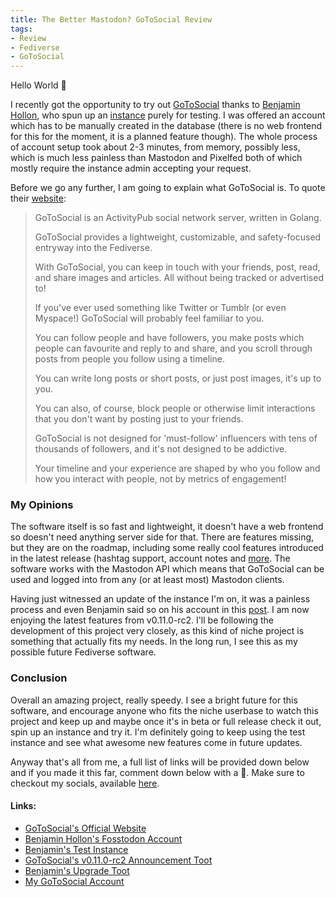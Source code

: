 ```yaml
---
title: The Better Mastodon? GoToSocial Review
tags:
- Review
- Fediverse
- GoToSocial
---
```


Hello World 👋

I recently got the opportunity to try out [GoToSocial](https://gotosocial.org/) thanks to [Benjamin Hollon](https://fosstodon.org/@benjaminhollon), who spun up an [instance](https://gotosocial.verboseguacamole.com/) purely for testing. I was offered an account which has to be manually created in the database (there is no web frontend for this for the moment, it is a planned feature though). The whole process of account setup took about 2-3 minutes, from memory, possibly less, which is much less painless than Mastodon and Pixelfed both of which mostly require the instance admin accepting your request. 

Before we go any further, I am going to explain what GoToSocial is. To quote their [website](https://gotosocial.org/):
> GoToSocial is an ActivityPub social network server, written in Golang.
> 
> GoToSocial provides a lightweight, customizable, and safety-focused entryway into the Fediverse.
> 
> With GoToSocial, you can keep in touch with your friends, post, read, and share images and articles. All without being tracked or advertised to!
> 
> If you've ever used something like Twitter or Tumblr (or even Myspace!) GoToSocial will probably feel familiar to you.
> 
> You can follow people and have followers, you make posts which people can favourite and reply to and share, and you scroll through posts from people you follow using a timeline.
> 
> You can write long posts or short posts, or just post images, it's up to you.
> 
> You can also, of course, block people or otherwise limit interactions that you don't want by posting just to your friends.
> 
> GoToSocial is not designed for 'must-follow' influencers with tens of thousands of followers, and it's not designed to be addictive.
> 
> Your timeline and your experience are shaped by who you follow and how you interact with people, not by metrics of engagement!

### My Opinions
The software itself is so fast and lightweight, it doesn't have a web frontend so doesn't need anything server side for that. There are features missing, but they are on the roadmap, including some really cool features introduced in the latest release (hashtag support, account notes and [more](https://gts.superseriousbusiness.org/@gotosocial/statuses/01H7JEE1GMEAXPY9C00GZ3FJQ5). The software works with the Mastodon API which means that GoToSocial can be used and logged into from any (or at least most) Mastodon clients.

Having just witnessed an update of the instance I'm on, it was a painless process and even Benjamin said so on his account in this [post](https://gotosocial.verboseguacamole.com/@benjamin/statuses/01H7NBGSJGP6NFS71B0CBHCQQ9). I am now enjoying the latest features from v0.11.0-rc2. I'll be following the development of this project very closely, as this kind of niche project is something that actually fits my needs. In the long run, I see this as my possible future Fediverse software.

### Conclusion
Overall an amazing project, really speedy. I see a bright future for this software, and encourage anyone who fits the niche userbase to watch this project and keep up and maybe once it's in beta or full release check it out, spin up an instance and try it. I'm definitely going to keep using the test instance and see what awesome new features come in future updates.

Anyway that's all from me, a full list of links will be provided down below and if you made it this far, comment down below with a 🐬. Make sure to checkout my socials, available [here](/about/socials/). 

#### Links:
- [GoToSocial's Official Website](https://gotosocial.org)
- [Benjamin Hollon's Fosstodon Account](https://fosstodon.org/@benjaminhollon)
- [Benjamin's Test Instance](https://gotosocial.verboseguacamole.com/)
- [GoToSocial's v0.11.0-rc2 Announcement Toot](https://gts.superseriousbusiness.org/@gotosocial/statuses/01H7JEE1GMEAXPY9C00GZ3FJQ5)
- [Benjamin's Upgrade Toot](https://gotosocial.verboseguacamole.com/@benjamin/statuses/01H7NBGSJGP6NFS71B0CBHCQQ9)
- [My GoToSocial Account](https://gotosocial.verboseguacamole.com/@orbitalmartian)
